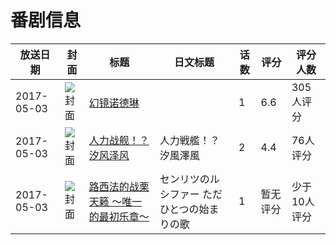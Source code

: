 # 番剧信息

|放送日期|封面|标题|日文标题|话数|评分|评分人数|
|---|---|---|---|---|---|---|
|2017-05-03|![封面](https://lain.bgm.tv/pic/cover/c/28/f3/194822_H97H7.jpg)|[幻镜诺德琳](https://bangumi.tv/subject/194822)||1|6.6|305人评分|
|2017-05-03|![封面](https://lain.bgm.tv/pic/cover/c/47/dc/214520_1KJJn.jpg)|[人力战舰！？汐风泽风](https://bangumi.tv/subject/214520)|人力戦艦！？汐風澤風|2|4.4|76人评分|
|2017-05-03|![封面](https://lain.bgm.tv/pic/cover/c/e4/ee/224476_9tI9H.jpg)|[路西法的战栗天籁 〜唯一的最初乐章〜](https://bangumi.tv/subject/224476)|センリツのルシファー ただひとつの始まりの歌|1|暂无评分|少于10人评分|
